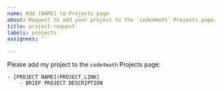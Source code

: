 ```yaml
---
name: Add [NAME] to Projects page
about: Request to add your project to the `code4math` Projects page.
title: project-request
labels: projects
assignees: ''

---
```


Please add my project to the `code4math` Projects page:

```
- [PROJECT NAME](PROJECT_LINK)
    - BRIEF PROJECT DESCRIPTION
```
